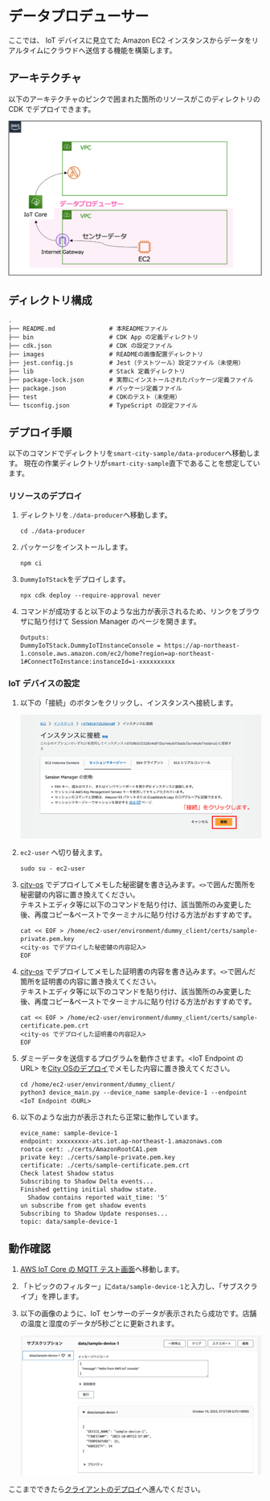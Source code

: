 # データプロデューサー

ここでは、 IoT デバイスに見立てた Amazon EC2 インスタンスからデータをリアルタイムにクラウドへ送信する機能を構築します。

## アーキテクチャ

以下のアーキテクチャのピンクで囲まれた箇所のリソースがこのディレクトリの CDK でデプロイできます。

![](./images/architecture.png)

## ディレクトリ構成

```shell
.
├── README.md               # 本READMEファイル
├── bin                     # CDK App の定義ディレクトリ
├── cdk.json                # CDK の設定ファイル
├── images                  # READMEの画像配置ディレクトリ
├── jest.config.js          # Jest（テストツール）設定ファイル（未使用）
├── lib                     # Stack 定義ディレクトリ
├── package-lock.json       # 実際にインストールされたパッケージ定義ファイル
├── package.json            # パッケージ定義ファイル
├── test                    # CDKのテスト（未使用）
└── tsconfig.json           # TypeScript の設定ファイル
```

## デプロイ手順

以下のコマンドでディレクトリを`smart-city-sample/data-producer`へ移動します。
現在の作業ディレクトリが`smart-city-sample`直下であることを想定しています。

### リソースのデプロイ

1. ディレクトリを`./data-producer`へ移動します。

    ```shell
    cd ./data-producer
    ```

2. パッケージをインストールします。

    ```shell
    npm ci
    ```

3. `DummyIoTStack`をデプロイします。

    ```shell
    npx cdk deploy --require-approval never
    ```

4. コマンドが成功すると以下のような出力が表示されるため、リンクをブラウザに貼り付けて Session Manager のページを開きます。

    ```shell
    Outputs:
    DummyIoTStack.DummyIoTInstanceConsole = https://ap-northeast-1.console.aws.amazon.com/ec2/home?region=ap-northeast-1#ConnectToInstance:instanceId=i-xxxxxxxxxx
    ```

### IoT デバイスの設定

1. 以下の「接続」のボタンをクリックし、インスタンスへ接続します。

   ![](./images/session-manager-screen.png)

2. `ec2-user` へ切り替えます。

    ```shell
    sudo su - ec2-user
    ```

3. [city-os](../city-os/README.md) でデプロイしてメモした秘密鍵を書き込みます。`<>`で囲んだ箇所を秘密鍵の内容に置き換えてください。\
    テキストエディタ等に以下のコマンドを貼り付け、該当箇所のみ変更した後、再度コピー&ペーストでターミナルに貼り付ける方法がおすすめです。

    ```shell
    cat << EOF > /home/ec2-user/environment/dummy_client/certs/sample-private.pem.key
    <city-os でデプロイした秘密鍵の内容記入>
    EOF
    ```

4. [city-os](../city-os/README.md) でデプロイしてメモした証明書の内容を書き込みます。`<>`で囲んだ箇所を証明書の内容に置き換えてください。\
    テキストエディタ等に以下のコマンドを貼り付け、該当箇所のみ変更した後、再度コピー&ペーストでターミナルに貼り付ける方法がおすすめです。

    ```shell
    cat << EOF > /home/ec2-user/environment/dummy_client/certs/sample-certificate.pem.crt
    <city-os でデプロイした証明書の内容記入>
    EOF
    ```

5. ダミーデータを送信するプログラムを動作させます。<IoT Endpoint のURL> を[City OSのデプロイ](../city-os/README.md)でメモした内容に置き換えてください。

    ```shell
    cd /home/ec2-user/environment/dummy_client/
    python3 device_main.py --device_name sample-device-1 --endpoint <IoT Endpoint のURL>
    ```

6. 以下のような出力が表示されたら正常に動作しています。

    ```shell
    evice_name: sample-device-1
    endpoint: xxxxxxxxx-ats.iot.ap-northeast-1.amazonaws.com
    rootca cert: ./certs/AmazonRootCA1.pem
    private key: ./certs/sample-private.pem.key
    certificate: ./certs/sample-certificate.pem.crt
    Check latest Shadow status
    Subscribing to Shadow Delta events...
    Finished getting initial shadow state.
      Shadow contains reported wait_time: '5'
    un subscribe from get shadow events
    Subscribing to Shadow Update responses...
    topic: data/sample-device-1
    ```

## 動作確認

1. [AWS IoT Core の MQTT テスト画面](https://ap-northeast-1.console.aws.amazon.com/iot/home?region=ap-northeast-1#/test)へ移動します。

2. 「トピックのフィルター」に`data/sample-device-1`と入力し、「サブスクライブ」を押します。

3. 以下の画像のように、IoT センサーのデータが表示されたら成功です。店舗の温度と湿度のデータが5秒ごとに更新されます。

    ![](./images/iot-data-output.png)


ここまでできたら[クライアントのデプロイ](../client/README.md)へ進んでください。
